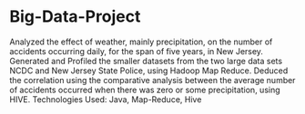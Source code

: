 # Big-Data-Project
Analyzed the effect of weather, mainly precipitation, on the number of accidents occurring daily, for the span of five years, in New Jersey.
Generated and Profiled the smaller datasets from the two large data sets NCDC and New Jersey State Police, using Hadoop Map Reduce. 
Deduced the correlation using the comparative analysis between the average number of accidents occurred when there was zero or some precipitation, using HIVE.
Technologies Used: Java, Map-Reduce, Hive
